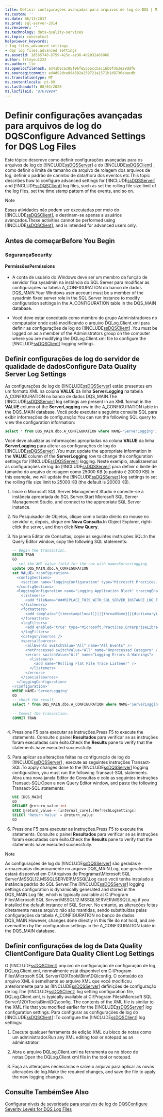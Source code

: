 ```yaml
---
title: Definir configurações avançadas para arquivos de log do DQS | Microsoft Docs
ms.custom: ''
ms.date: 06/13/2017
ms.prod: sql-server-2014
ms.reviewer: ''
ms.technology: data-quality-services
ms.topic: conceptual
helpviewer_keywords:
- log files,advanced settings
- dqs log files,advanced settings
ms.assetid: 1d565748-9759-425c-ae38-4d2032a86868
author: lrtoyou1223
ms.author: lle
ms.openlocfilehash: ad41b0cac95f9bfe5565ccbac16b0fda3e28ddf6
ms.sourcegitcommit: ad4d92dce894592a259721a1571b1d8736abacdb
ms.translationtype: MT
ms.contentlocale: pt-BR
ms.lasthandoff: 08/04/2020
ms.locfileid: "87678984"
---
```

# <a name="configure-advanced-settings-for-dqs-log-files"></a><span data-ttu-id="a1a3a-102">Definir configurações avançadas para arquivos de log do DQS</span><span class="sxs-lookup"><span data-stu-id="a1a3a-102">Configure Advanced Settings for DQS Log Files</span></span>
  <span data-ttu-id="a1a3a-103">Este tópico descreve como definir configurações avançadas para os arquivos de log do [!INCLUDE[ssDQSServer](../includes/ssdqsserver-md.md)] e do [!INCLUDE[ssDQSClient](../includes/ssdqsclient-md.md)] , como definir o limite de tamanho de arquivo de rolagem dos arquivos de log, definir o padrão de carimbo de data/hora dos eventos etc.</span><span class="sxs-lookup"><span data-stu-id="a1a3a-103">This topic describes how to configure advanced settings for [!INCLUDE[ssDQSServer](../includes/ssdqsserver-md.md)] and [!INCLUDE[ssDQSClient](../includes/ssdqsclient-md.md)] log files, such as set the rolling file size limit of the log files, set the time stamp pattern of the events, and so on.</span></span>  
  
> [!NOTE]  
>  <span data-ttu-id="a1a3a-104">Essas atividades não podem ser executadas por meio do [!INCLUDE[ssDQSClient](../includes/ssdqsclient-md.md)], e destinam-se apenas a usuários avançados.</span><span class="sxs-lookup"><span data-stu-id="a1a3a-104">These activities cannot be performed using [!INCLUDE[ssDQSClient](../includes/ssdqsclient-md.md)], and is intended for advanced users only.</span></span>  
  
##  <a name="before-you-begin"></a><a name="BeforeYouBegin"></a> <span data-ttu-id="a1a3a-105">Antes de começar</span><span class="sxs-lookup"><span data-stu-id="a1a3a-105">Before You Begin</span></span>  
  
###  <a name="security"></a><a name="Security"></a> <span data-ttu-id="a1a3a-106">Segurança</span><span class="sxs-lookup"><span data-stu-id="a1a3a-106">Security</span></span>  
  
####  <a name="permissions"></a><a name="Permissions"></a> <span data-ttu-id="a1a3a-107">Permissões</span><span class="sxs-lookup"><span data-stu-id="a1a3a-107">Permissions</span></span>  
  
-   <span data-ttu-id="a1a3a-108">A conta de usuário do Windows deve ser um membro da função de servidor fixa sysadmin na instância do SQL Server para modificar as configurações na tabela A_CONFIGURATION do banco de dados DQS_MAIN.</span><span class="sxs-lookup"><span data-stu-id="a1a3a-108">Your Windows user account must be a member of the sysadmin fixed server role in the SQL Server instance to modify configuration settings in the A_CONFIGURATION table in the DQS_MAIN database.</span></span>  
  
-   <span data-ttu-id="a1a3a-109">Você deve estar conectado como membro do grupo Administradores no computador onde está modificando o arquivo DQLog.Client.xml para definir as configurações de log do [!INCLUDE[ssDQSClient](../includes/ssdqsclient-md.md)] .</span><span class="sxs-lookup"><span data-stu-id="a1a3a-109">You must be logged on as a member of the Administrators group on the computer where you are modifying the DQLog.Client.xml file to configure the [!INCLUDE[ssDQSClient](../includes/ssdqsclient-md.md)] logging settings.</span></span>  
  
##  <a name="configure-data-quality-server-log-settings"></a><a name="DQSServer"></a><span data-ttu-id="a1a3a-110">Definir configurações de log do servidor de qualidade de dados</span><span class="sxs-lookup"><span data-stu-id="a1a3a-110">Configure Data Quality Server Log Settings</span></span>  
 <span data-ttu-id="a1a3a-111">As configurações de log do [!INCLUDE[ssDQSServer](../includes/ssdqsserver-md.md)] estão presentes em um formato XML na coluna **VALUE** da linha **ServerLogging** na tabela A_CONFIGURATION no banco de dados DQS_MAIN.</span><span class="sxs-lookup"><span data-stu-id="a1a3a-111">The [!INCLUDE[ssDQSServer](../includes/ssdqsserver-md.md)] log settings are present in an XML format in the **VALUE** column of the **ServerLogging** row in the A_CONFIGURATION table in the DQS_MAIN database.</span></span> <span data-ttu-id="a1a3a-112">Você pode executar a seguinte consulta SQL para exibir informações de configuração:</span><span class="sxs-lookup"><span data-stu-id="a1a3a-112">You can run the following SQL query to view the configuration information:</span></span>  
  
```sql  
select * from DQS_MAIN.dbo.A_CONFIGURATION where NAME='ServerLogging'; 
```  
  
 <span data-ttu-id="a1a3a-113">Você deve atualizar as informações apropriadas na coluna **VALUE** da linha **ServerLogging** para alterar as configurações de log do [!INCLUDE[ssDQSServer](../includes/ssdqsserver-md.md)] .</span><span class="sxs-lookup"><span data-stu-id="a1a3a-113">You must update the appropriate information in the **VALUE** column of the **ServerLogging** row to change the configuration settings for [!INCLUDE[ssDQSServer](../includes/ssdqsserver-md.md)] logging.</span></span> <span data-ttu-id="a1a3a-114">Neste exemplo, atualizaremos as configurações de log do [!INCLUDE[ssDQSServer](../includes/ssdqsserver-md.md)] para definir o limite de tamanho do arquivo de rolagem como 25000 KB (o padrão é 20000 KB).</span><span class="sxs-lookup"><span data-stu-id="a1a3a-114">In this example, we will update the [!INCLUDE[ssDQSServer](../includes/ssdqsserver-md.md)] log settings to set the rolling file size limit to 25000 KB (the default is 20000 KB).</span></span>  
  
1.  <span data-ttu-id="a1a3a-115">Inicie o Microsoft SQL Server Management Studio e conecte-se à instância apropriada do SQL Server.</span><span class="sxs-lookup"><span data-stu-id="a1a3a-115">Start Microsoft SQL Server Management Studio, and connect to the appropriate SQL Server instance.</span></span>  
  
2.  <span data-ttu-id="a1a3a-116">No Pesquisador de Objetos, clique com o botão direito do mouse no servidor e, depois, clique em **Nova Consulta**.</span><span class="sxs-lookup"><span data-stu-id="a1a3a-116">In Object Explorer, right-click the server, and then click **New Query**.</span></span>  
  
3.  <span data-ttu-id="a1a3a-117">Na janela Editor de Consultas, copie as seguintes instruções SQL:</span><span class="sxs-lookup"><span data-stu-id="a1a3a-117">In the Query Editor window, copy the following SQL statements:</span></span>  
  
    ```sql  
    -- Begin the transaction.  
    BEGIN TRAN  
    GO  
    -- set the XML value field for the row with name=ServerLogging  
    update DQS_MAIN.dbo.A_CONFIGURATION   
    set VALUE='<configuration>  
      <configSections>  
        <section name="loggingConfiguration" type="Microsoft.Practices.EnterpriseLibrary.Logging.Configuration.LoggingSettings, Microsoft.Practices.EnterpriseLibrary.Logging, Version=4.1.0.0, Culture=neutral, PublicKeyToken=e44a2bc38ed2c13c" />  
      </configSections>  
      <loggingConfiguration name="Logging Application Block" tracingEnabled="true" defaultCategory="" logWarningsWhenNoCategoriesMatch="true">  
        <listeners>  
          <add fileName="###REPLACE_THIS_WITH_SQL_SERVER_INSTANCE_LOG_FOLDER_NAME###DQServerLog.###REPLACE_THIS_WITH_SQL_CATALOG_NAME###.log" footer="" formatter="Custom Text Formatter" header="" rollFileExistsBehavior="Increment" rollInterval="None" rollSizeKB="25000" timeStampPattern="yyyy-MM-dd" listenerDataType="Microsoft.Practices.EnterpriseLibrary.Logging.Configuration.RollingFlatFileTraceListenerData, Microsoft.Practices.EnterpriseLibrary.Logging, Version=4.1.0.0, Culture=neutral, PublicKeyToken=e44a2bc38ed2c13c" traceOutputOptions="None" filter="All" type="Microsoft.Practices.EnterpriseLibrary.Logging.TraceListeners.RollingFlatFileTraceListener, Microsoft.Practices.EnterpriseLibrary.Logging, Version=4.1.0.0, Culture=neutral, PublicKeyToken=e44a2bc38ed2c13c" name="Rolling Flat File Trace Listener" />  
        </listeners>  
        <formatters>  
          <add template="{timestamp(local)}|[{threadName}]|{dictionary({value}|)}{message}" type="Microsoft.Practices.EnterpriseLibrary.Logging.Formatters.TextFormatter, Microsoft.Practices.EnterpriseLibrary.Logging, Version=4.1.0.0, Culture=neutral, PublicKeyToken=e44a2bc38ed2c13c" name="Custom Text Formatter" />  
        </formatters>  
        <logFilters>  
          <add enabled="true" type="Microsoft.Practices.EnterpriseLibrary.Logging.Filters.LogEnabledFilter, Microsoft.Practices.EnterpriseLibrary.Logging, Version=4.1.0.0, Culture=neutral, PublicKeyToken=e44a2bc38ed2c13c" name="LogEnabled Filter" />  
        </logFilters>  
        <categorySources />  
        <specialSources>  
          <allEvents switchValue="All" name="All Events" />  
          <notProcessed switchValue="All" name="Unprocessed Category" />  
          <errors switchValue="All" name="Logging Errors & Warnings">  
            <listeners>  
              <add name="Rolling Flat File Trace Listener" />  
            </listeners>  
          </errors>  
        </specialSources>  
      </loggingConfiguration>  
    </configuration>'  
    WHERE NAME='ServerLogging'  
    GO  
    -- check the result  
    select * from DQS_MAIN.dbo.A_CONFIGURATION where NAME='ServerLogging'  
  
    -- Commit the transaction.  
    COMMIT TRAN  
  
    ```  
  
4.  <span data-ttu-id="a1a3a-118">Pressione F5 para executar as instruções.</span><span class="sxs-lookup"><span data-stu-id="a1a3a-118">Press F5 to execute the statements.</span></span> <span data-ttu-id="a1a3a-119">Consulte o painel **Resultados** para verificar se as instruções foram executadas com êxito.</span><span class="sxs-lookup"><span data-stu-id="a1a3a-119">Check the **Results** pane to verify that the statements have executed successfully.</span></span>  
  
5.  <span data-ttu-id="a1a3a-120">Para aplicar as alterações feitas na configuração de log do [!INCLUDE[ssDQSServer](../includes/ssdqsserver-md.md)] , execute as seguintes instruções Transact-SQL.</span><span class="sxs-lookup"><span data-stu-id="a1a3a-120">To apply changes done to the [!INCLUDE[ssDQSServer](../includes/ssdqsserver-md.md)] logging configuration, you must run the following Transact-SQL statements.</span></span> <span data-ttu-id="a1a3a-121">Abra uma nova janela Editor de Consultas e cole as seguintes instruções Transact-SQL:</span><span class="sxs-lookup"><span data-stu-id="a1a3a-121">Open a new Query Editor window, and paste the following Transact-SQL statements:</span></span>  
  
    ```sql  
    USE [DQS_MAIN]  
    GO  
    DECLARE @return_value int  
    EXEC @return_value = [internal_core].[RefreshLogSettings]  
    SELECT 'Return Value' = @return_value  
    GO  
    ```  
  
6.  <span data-ttu-id="a1a3a-122">Pressione F5 para executar as instruções.</span><span class="sxs-lookup"><span data-stu-id="a1a3a-122">Press F5 to execute the statements.</span></span> <span data-ttu-id="a1a3a-123">Consulte o painel **Resultados** para verificar se as instruções foram executadas com êxito.</span><span class="sxs-lookup"><span data-stu-id="a1a3a-123">Check the **Results** pane to verify that the statements have executed successfully.</span></span>  
  
> [!NOTE]  
>  <span data-ttu-id="a1a3a-124">As configurações de log do [!INCLUDE[ssDQSServer](../includes/ssdqsserver-md.md)] são geradas e armazenadas dinamicamente no arquivo DQS_MAIN.Log, que geralmente estará disponível em C:\Arquivos de Programas\Microsoft SQL Server\MSSQL12.MSSQLSERVER\MSSQL\Log caso você tenha instalado a instância padrão do SQL Server.</span><span class="sxs-lookup"><span data-stu-id="a1a3a-124">The [!INCLUDE[ssDQSServer](../includes/ssdqsserver-md.md)] logging settings configuration is dynamically generated and stored in the DQS_MAIN.Log file, which is typically available at C:\Program Files\Microsoft SQL Server\MSSQL12.MSSQLSERVER\MSSQL\Log if you installed the default instance of SQL Server.</span></span> <span data-ttu-id="a1a3a-125">No entanto, as alterações feitas diretamente nesse arquivo não são mantidas, sendo substituídas pelas configurações da tabela A_CONFIGURATION no banco de dados DQS_MAIN.</span><span class="sxs-lookup"><span data-stu-id="a1a3a-125">However, changes done directly in this file do not hold, and are overwritten by the configuration settings in the A_CONFIGURATION table in the DQS_MAIN database.</span></span>  
  
##  <a name="configure-data-quality-client-log-settings"></a><a name="DQSClient"></a><span data-ttu-id="a1a3a-126">Definir configurações de log de Data Quality Client</span><span class="sxs-lookup"><span data-stu-id="a1a3a-126">Configure Data Quality Client Log Settings</span></span>  
 <span data-ttu-id="a1a3a-127">O [!INCLUDE[ssDQSClient](../includes/ssdqsclient-md.md)] arquivo de configuração de configuração de log, DQLog.Client.xml, normalmente está disponível em C:\Program Files\Microsoft SQL Server\120\Tools\Binn\DQ\config. O conteúdo do arquivo XML é semelhante ao arquivo XML que você modificou anteriormente para as [!INCLUDE[ssDQSServer](../includes/ssdqsserver-md.md)] definições de configuração de log.</span><span class="sxs-lookup"><span data-stu-id="a1a3a-127">The [!INCLUDE[ssDQSClient](../includes/ssdqsclient-md.md)] log setting configuration file, DQLog.Client.xml, is typically available at C:\Program Files\Microsoft SQL Server\120\Tools\Binn\DQ\config. The contents of the XML file is similar to the XML file that you modified earlier for the [!INCLUDE[ssDQSServer](../includes/ssdqsserver-md.md)] log configuration settings.</span></span> <span data-ttu-id="a1a3a-128">Para configurar as configurações de log do [!INCLUDE[ssDQSClient](../includes/ssdqsclient-md.md)] :</span><span class="sxs-lookup"><span data-stu-id="a1a3a-128">To configure the [!INCLUDE[ssDQSClient](../includes/ssdqsclient-md.md)] log settings:</span></span>  
  
1.  <span data-ttu-id="a1a3a-129">Execute qualquer ferramenta de edição XML ou bloco de notas como um administrador.</span><span class="sxs-lookup"><span data-stu-id="a1a3a-129">Run any XML editing tool or notepad as an administrator.</span></span>  
  
2.  <span data-ttu-id="a1a3a-130">Abra o arquivo DQLog.Client.xml na ferramenta ou no bloco de notas.</span><span class="sxs-lookup"><span data-stu-id="a1a3a-130">Open the DQLog.Client.xml file in the tool or notepad.</span></span>  
  
3.  <span data-ttu-id="a1a3a-131">Faça as alterações necessárias e salve o arquivo para aplicar as novas alterações de log.</span><span class="sxs-lookup"><span data-stu-id="a1a3a-131">Make the required changes, and save the file to apply the new logging changes.</span></span>  
  
## <a name="see-also"></a><span data-ttu-id="a1a3a-132">Consulte Também</span><span class="sxs-lookup"><span data-stu-id="a1a3a-132">See Also</span></span>  
 [<span data-ttu-id="a1a3a-133">Configurar níveis de severidade para arquivos de log do DQS</span><span class="sxs-lookup"><span data-stu-id="a1a3a-133">Configure Severity Levels for DQS Log Files</span></span>](../../2014/data-quality-services/configure-severity-levels-for-dqs-log-files.md)  
  
  
